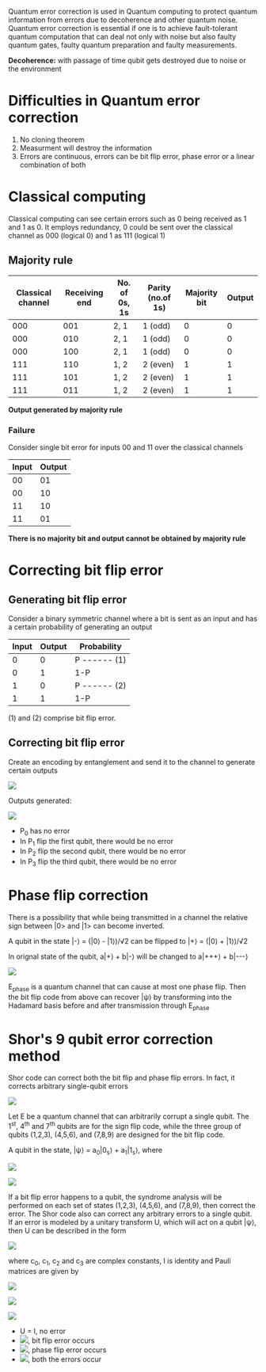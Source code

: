 Quantum error correction is used in Quantum computing to protect quantum information from errors due to decoherence and other quantum noise. 
Quantum error correction is essential if one is to achieve fault-tolerant quantum computation that can deal not only with noise but also faulty quantum gates, faulty quantum preparation and faulty measurements.

**Decoherence:** with passage of time qubit gets destroyed due to noise or the environment

# Difficulties in Quantum error correction

1. No cloning theorem
2. Measurment will destroy the information
3. Errors are continuous, errors can be bit flip error, phase error or a linear combination of both

# Classical computing

Classical computing can see certain errors such as 0 being received as 1 and 1 as 0. It employs redundancy, 0 could be sent over the classical channel as 000 (logical 0) and 1 as 111 (logical 1)

## Majority rule

| Classical channel | Receiving end | No. of 0s, 1s | Parity (no.of 1s) | Majority bit | Output |
| ----------------- | ------------- | ------------- | ------ | ------------ | ------ |
| 000 | 001 | 2, 1 | 1 (odd) | 0 | 0 |
| 000 | 010 | 2, 1 | 1 (odd) | 0 | 0 |
| 000 | 100 | 2, 1 | 1 (odd) | 0 | 0 |
| 111 | 110 | 1, 2 | 2 (even) | 1 | 1 |
| 111 | 101 | 1, 2 | 2 (even) | 1 | 1 |
| 111 | 011 | 1, 2 | 2 (even) | 1 | 1 |

**Output generated by majority rule**

### Failure

Consider single bit error for inputs 00 and 11 over the classical channels

| Input | Output |
| ----- | ------ |
| 00 | 01 |
| 00 | 10 |
| 11 | 10 |
| 11 | 01 |

**There is no majority bit and output cannot be obtained by majority rule**

# Correcting bit flip error

## Generating bit flip error

Consider a binary symmetric channel where a bit is sent as an input and has a certain probability of generating an output

| Input | Output | Probability |
| ----- | ------ | ----------- |
| 0 | 0 | P ------ (1) |
| 0 | 1 | 1-P |
| 1 | 0 | P ------ (2) |
| 1 | 1 | 1-P |

(1) and (2) comprise bit flip error. 

## Correcting bit flip error

Create an encoding by entanglement and send it to the channel to generate certain outputs

![](https://upload.wikimedia.org/wikipedia/commons/thumb/8/80/Quantum_error_correction_of_bit_flip_using_three_qubits.svg/525px-Quantum_error_correction_of_bit_flip_using_three_qubits.svg.png)

Outputs generated:

![](https://wikimedia.org/api/rest_v1/media/math/render/svg/cdf7061a4a47e89cb79acfaae6ad1d8615e02c45)

* P<sub>0</sub> has no error
* In P<sub>1</sub> flip the first qubit, there would be no error
* In P<sub>2</sub> flip the second qubit, there would be no error
* In P<sub>3</sub> flip the third qubit, there would be no error

# Phase flip correction

There is a possibility that while being transmitted in a channel the relative sign between |0> and |1> can become inverted.

A qubit in the state |-⟩ = (|0⟩ - |1⟩)/√2 can be flipped to |+⟩ = (|0⟩ + |1⟩)/√2

In orignal state of the qubit, a|+⟩ + b|-⟩ will be changed to a|+++⟩ + b|---⟩

![](https://upload.wikimedia.org/wikipedia/commons/thumb/7/74/Quantum_error_correction_of_phase_flip_using_three_qubits.svg/675px-Quantum_error_correction_of_phase_flip_using_three_qubits.svg.png)

E<sub>phase</sub> is a quantum channel that can cause at most one phase flip. Then the bit flip code from above can recover |ψ⟩ by transforming into the Hadamard basis before and after transmission through E<sub>phase</sub>

# Shor's 9 qubit error correction method

Shor code can correct both the bit flip and phase flip errors. In fact, it corrects arbitrary single-qubit errors

![](https://upload.wikimedia.org/wikipedia/commons/thumb/a/a9/Shore_code.svg/750px-Shore_code.svg.png)

Let E be a quantum channel that can arbitrarily corrupt a single qubit.
The 1<sup>st</sup>, 4<sup>th</sup> and 7<sup>th</sup> qubits are for the sign flip code, while the three group of qubits (1,2,3), (4,5,6), and (7,8,9) are designed for the bit flip code.

A qubit in the state, |ψ⟩ = a<sub>0</sub>|0<sub>s</sub>⟩ + a<sub>1</sub>|1<sub>s</sub>⟩, where

![](https://wikimedia.org/api/rest_v1/media/math/render/svg/07c4bf5fd01454464b14363bd90f6b5d183f21df)

![](https://wikimedia.org/api/rest_v1/media/math/render/svg/7fac056d301709682ed7516fcd1d9e2b8f4cf3ba)

If a bit flip error happens to a qubit, the syndrome analysis will be performed on each set of states (1,2,3), (4,5,6), and (7,8,9), then correct the error. The Shor code also can correct any arbitrary errors to a single qubit. If an error is modeled by a unitary transform U, which will act on a qubit |ψ⟩, then U can be described in the form

![](https://wikimedia.org/api/rest_v1/media/math/render/svg/e5d13f6ea66ba2865086c480be757fbc86d9d4d7)

where c<sub>0</sub>, c<sub>1</sub>, c<sub>2</sub> and c<sub>3</sub> are complex constants, I is identity and Pauli matrices are given by

![](https://wikimedia.org/api/rest_v1/media/math/render/svg/c1d52fa397903864ff11ac13b6e762b809849997)

![](https://wikimedia.org/api/rest_v1/media/math/render/svg/4eda4bd3eaaffe3ed94581cddc845a9eef2e39b0)

![](https://wikimedia.org/api/rest_v1/media/math/render/svg/c4b720ea653e8b0264f479c31bb68f44ae284589)

* U = I, no error
* ![](https://wikimedia.org/api/rest_v1/media/math/render/svg/b8f49d9de1994fe2f1b61ca3fc91fe1318199a86), bit flip error occurs
* ![](https://wikimedia.org/api/rest_v1/media/math/render/svg/4fc7cfc4b76ff5664b97483984698f4fce6d8acb), phase flip error occurs
* ![](https://wikimedia.org/api/rest_v1/media/math/render/svg/6bd4c66f1ed5a63457e7fbf31091242658254078), both the errors occur
